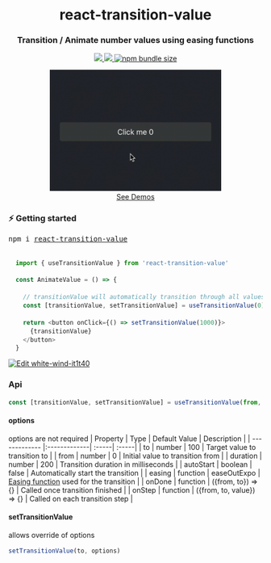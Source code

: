 <h1 align="center">
  react-transition-value 
</h1>

<h3 align="center">
  Transition / Animate number values using easing functions
</h3>

<p align="center">
  <a target="_blank" href="https://npmjs.org/package/react-transition-value" title="NPM version">
    <img src="https://img.shields.io/npm/v/react-transition-value.svg">
  </a>
  <a target="_blank" href="https://npmjs.org/package/react-transition-value" title="NPM downloads">
    <img src="https://img.shields.io/npm/dt/react-transition-value.svg">
  </a>
  <a target="_blank" href="https://npmjs.org/package/react-transition-value">
    <img alt="npm bundle size" src="https://img.shields.io/bundlephobia/minzip/react-transition-value">
  </a>
</p>

<div align="center">  
  <a href="https://dev-bjoern.github.io/react-transition-value">
    <img src="public/basic_demo.gif" height="240px">
    <br>
    See Demos
  </a>
</div>

### ⚡️ Getting started

<pre>
npm i <a href="https://www.npmjs.com/package/react-transition-value">react-transition-value</a>
</pre>



``` javascript

  import { useTransitionValue } from 'react-transition-value'
  
  const AnimateValue = () => {

    // transitionValue will automatically transition through all values from 0 to 1000
    const [transitionValue, setTransitionValue] = useTransitionValue(0)

    return <button onClick={() => setTransitionValue(1000)}>
      {transitionValue}
    </button>
  }
```

[![Edit white-wind-it1t40](https://codesandbox.io/static/img/play-codesandbox.svg)](https://codesandbox.io/s/white-wind-it1t40?autoresize=1&fontsize=14&hidenavigation=1&module=%2Fsrc%2FApp.js&theme=dark)

### Api
``` javascript
const [transitionValue, setTransitionValue] = useTransitionValue(from, options)
```
#### options
options are not required
| Property        | Type           | Default Value  | Description  |
| ------------- |:-------------| :-----| :-----|
| to      | number | 100 | Target value to transition to |
| from      | number | 0 | Initial value to transition from |
| duration      | number      |   200 | Transition duration in milliseconds |
| autoStart | boolean      |    false | Automatically start the transition |
| easing | function      |    easeOutExpo | <a href="https://easings.net/">Easing function</a> used for the transition |
| onDone | function      |    ({from, to}) => {} | Called once transition finished |
| onStep | function      |    ({from, to, value}) => {} | Called on each transition step |

#### setTransitionValue
allows override of options
``` javascript
setTransitionValue(to, options)
```
